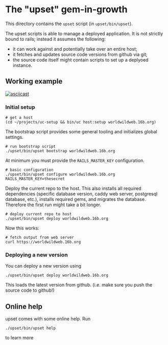 # The "upset" gem-in-growth

This directory contains the `upset` script (in `upset/bin/upset`).

The upset scripts is able to manage a deployed application. It is not strictly bound to rails; instead it assumes the following:

- it can work against and potentially take over an entire host;
- it fetches and updates source code versions from github via git;
- the source code itself might contain scripts to set up a deplyoed instance.

## Working example

[![asciicast](https://asciinema.org/a/nHDa5fZ6fC5DkWW5xERjFrAyZ.svg)](https://asciinema.org/a/nHDa5fZ6fC5DkWW5xERjFrAyZ)

### Initial setup

    # get a host
    (cd ~/projects/uc-setup && bin/uc host:setup worldwildweb.16b.org)

The bootstrap script provides some general tooling and initializes global settings.
    
    # run bootstrap script
    ./upset/bin/upset bootstrap worldwildweb.16b.org

At minimum you must provide the `RAILS_MASTER_KEY` configuration.

    # basic configuration
    ./upset/bin/upset configure worldwildweb.16b.org RAILS_MASTER_KEY=thesecret    

Deploy the current repo to the host. This also installs all required dependencies (specific database version, caddy web server, postgresql database, etc.), installs required gems, and migrates the database. Therefore the first run might take a bit longer.

    # deploy current repo to host
    ./upset/bin/upset deploy worldwildweb.16b.org

Now this works:

    # fetch output from web server
    curl https://worldwildweb.16b.org

### Deploying a new version

You can deploy a new version using 

    ./upset/bin/upset deploy worldwildweb.16b.org

This loads the latest version from github. (i.e. make sure you push the source code to github!)

## Online help

upset comes with some online help. Run

    ./upset/bin/upset help

to learn more



